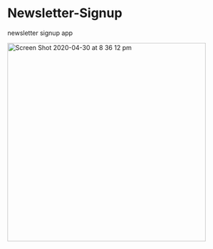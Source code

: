 # Newsletter-Signup
 newsletter signup app

<img width="445" alt="Screen Shot 2020-04-30 at 8 36 12 pm" src="https://user-images.githubusercontent.com/41104185/80701144-47531e80-8b22-11ea-8a10-a37a48aafb2c.png">
